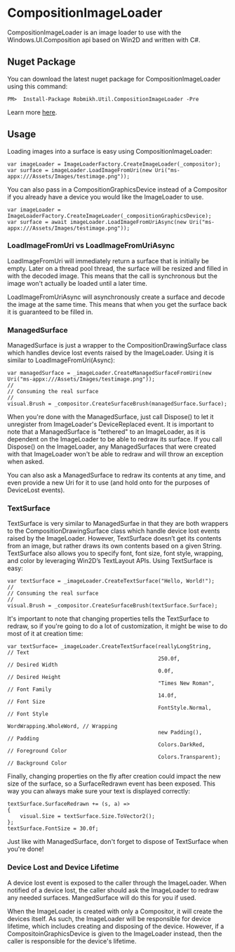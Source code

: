 # CompositionImageLoader
CompositionImageLoader is an image loader to use with the Windows.UI.Composition api based on Win2D and written with C#.

## Nuget Package
You can download the latest nuget package for CompositionImageLoader using this command:
```
PM>  Install-Package Robmikh.Util.CompositionImageLoader -Pre 
```
Learn more [here](https://www.nuget.org/packages/Robmikh.Util.CompositionImageLoader).

## Usage
Loading images into a surface is easy using CompositionImageLoader:
```
var imageLoader = ImageLoaderFactory.CreateImageLoader(_compositor);
var surface = imageLoader.LoadImageFromUri(new Uri("ms-appx:///Assets/Images/testimage.png"));
```
You can also pass in a CompositionGraphicsDevice instead of a Compositor if you already have a device you would like the ImageLoader to use.
```
var imageLoader = ImageLoaderFactory.CreateImageLoader(_compositionGraphicsDevice);
var surface = await imageLoader.LoadImageFromUriAsync(new Uri("ms-appx:///Assets/Images/testimage.png"));
```

### LoadImageFromUri vs LoadImageFromUriAsync
LoadImageFromUri will immediately return a surface that is initially be empty. Later on a thread pool thread, the surface will be resized and filled in with the decoded image. This means that the call is synchronous but the image won't actually be loaded until a later time.

LoadImageFromUriAsync will asynchronously create a surface and decode the image at the same time. This means that when you get the surface back it is guaranteed to be filled in.

### ManagedSurface
ManagedSurface is just a wrapper to the CompositionDrawingSurface class which handles device lost events raised by the ImageLoader. Using it is similar to LoadImageFromUri(Async):
```
var managedSurface = _imageLoader.CreateManagedSurfaceFromUri(new Uri("ms-appx:///Assets/Images/testimage.png"));
//
// Consuming the real surface
//
visual.Brush = _compositor.CreateSurfaceBrush(managedSurface.Surface);
```
When you're done with the ManagedSurface, just call Dispose() to let it unregister from ImageLoader's DeviceReplaced event. It is important to note that a ManagedSurface is "tethered" to an ImageLoader, as it is dependent on the ImageLoader to be able to redraw its surface. If you call Dispose() on the ImageLoader, any ManagedSurfaces that were created with that ImageLoader won't be able to redraw and will throw an exception when asked.

You can also ask a ManagedSurface to redraw its contents at any time, and even provide a new Uri for it to use (and hold onto for the purposes of DeviceLost events).

### TextSurface
TextSurface is very similar to ManagedSurfae in that they are both wrappers to the CompositionDrawingSurface class which handle device lost events raised by the ImageLoader. However, TextSurface doesn’t get its contents from an image, but rather draws its own contents based on a given String. TextSurface also allows you to specify font, font size, font style, wrapping, and color by leveraging Win2D’s TextLayout APIs. Using TextSurface is easy:

```
var textSurface = _imageLoader.CreateTextSurface("Hello, World!");
//
// Consuming the real surface
//
visual.Brush = _compositor.CreateSurfaceBrush(textSurface.Surface);
```

It's important to note that changing properties tells the TextSurface to redraw, so if you're going to do a lot of customization, it might be wise to do most of it at creation time:

```
var textSurface= _imageLoader.CreateTextSurface(reallyLongString,       // Text
                                                250.0f,                 // Desired Width
                                                0.0f,                   // Desired Height
                                                "Times New Roman",      // Font Family
                                                14.0f,                  // Font Size
                                                FontStyle.Normal,       // Font Style
                                                WordWrapping.WholeWord, // Wrapping
                                                new Padding(),          // Padding
                                                Colors.DarkRed,         // Foreground Color
                                                Colors.Transparent);    // Background Color
```

Finally, changing properties on the fly after creation could impact the new size of the surface, so a SurfaceRedrawn event has been exposed. This way you can always make sure your text is displayed correctly:

```
textSurface.SurfaceRedrawn += (s, a) =>
{
    visual.Size = textSurface.Size.ToVector2();
};
textSurface.FontSize = 30.0f;
```

Just like with ManagedSurface, don't forget to dispose of TextSurface when you're done!

### Device Lost and Device Lifetime
A device lost event is exposed to the caller through the ImageLoader. When notified of a device lost, the caller should ask the ImageLoader to redraw any needed surfaces. MangedSurface will do this for you if used.

When the ImageLoader is created with only a Compositor, it will create the devices itself. As such, the ImageLoader will be responsible for device lifetime, which includes creating and disposing of the device. However, if a CompositoinGraphicsDevice is given to the ImageLoader instead, then the caller is responsible for the device's lifetime.
